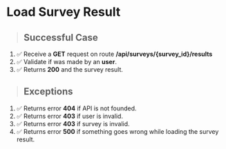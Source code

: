 # Load Survey Result

> ## Successful Case

1. ✅ Receive a **GET** request on route **/api/surveys/{survey_id}/results**
2. ✅ Validate if was made by an **user**.
3. ✅ Returns **200** and the survey result.

> ## Exceptions

1. ✅ Returns error **404** if API is not founded.
2. ✅ Returns error **403** if user is invalid.
3. ✅ Returns error **403** if survey is invalid.
4. ✅ Returns error **500** if something goes wrong while loading the survey result.